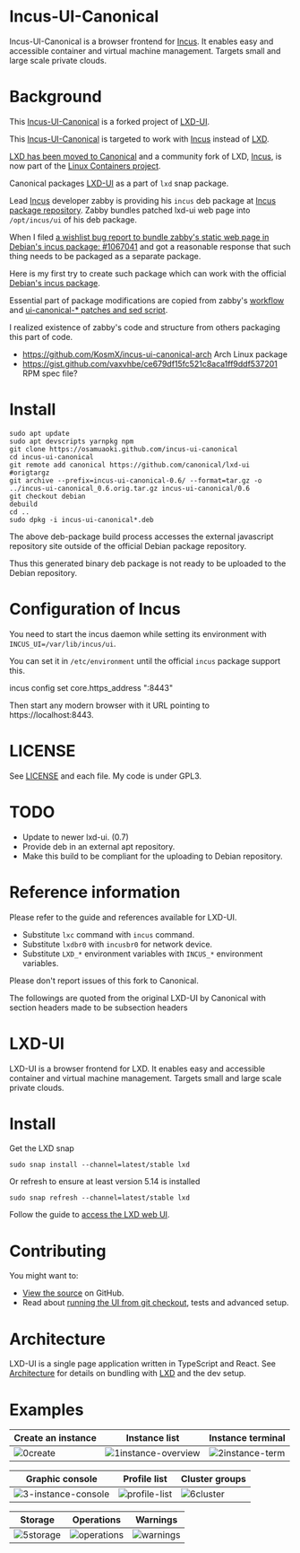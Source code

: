 # Incus-UI-Canonical

Incus-UI-Canonical is a browser frontend for [Incus](https://github.com/lxc/incus). It enables easy and accessible container and virtual machine management.
Targets small and large scale private clouds.

# Background

This [Incus-UI-Canonical](https://osamuaoki.github.com/incus-ui-canonical) is a forked project of [LXD-UI](https://github.com/canonical/lxd-ui).

This [Incus-UI-Canonical](https://osamuaoki.github.com/incus-ui-canonical) is targeted to work with [Incus](https://github.com/lxc/incus) instead of [LXD](https://github.com/canonical/lxd).

[LXD has been moved to Canonical](https://linuxcontainers.org/lxd/) and a community fork of LXD, [Incus](https://github.com/lxc/incus), is now part of the [Linux Containers project](https://linuxcontainers.org/).

Canonical packages [LXD-UI](https://github.com/canonical/lxd-ui) as a part of `lxd` snap package.

Lead [Incus](https://github.com/lxc/incus) developer zabby is providing his `incus` deb package at [Incus package repository](https://github.com/zabbly/incus).  Zabby bundles patched lxd-ui web page into `/opt/incus/ui` of his deb package.

When I filed [a wishlist bug report to bundle zabby's static web page in Debian's incus package: #1067041](https://bugs.debian.org/cgi-bin/bugreport.cgi?bug=1067041) and got a reasonable response that such thing needs to be packaged as a separate package.

Here is my first try to create such package which can work with the official [Debian's incus package](https://tracker.debian.org/pkg/incus).

Essential part of package modifications are copied from zabby's [workflow](https://github.com/zabbly/incus/blob/daily/.github/workflows/builds.yml) and [ui-canonical-* patches and sed script](https://github.com/zabbly/incus/tree/daily/patches).

I realized existence of zabby's code and structure from others packaging this part of code.

* https://github.com/KosmX/incus-ui-canonical-arch Arch Linux package
* https://gist.github.com/vaxvhbe/ce679df15fc521c8aca1ff9ddf537201 RPM spec file?

# Install

    sudo apt update
    sudo apt devscripts yarnpkg npm
    git clone https://osamuaoki.github.com/incus-ui-canonical
    cd incus-ui-canonical
    git remote add canonical https://github.com/canonical/lxd-ui
    #origtargz
    git archive --prefix=incus-ui-canonical-0.6/ --format=tar.gz -o ../incus-ui-canonical_0.6.orig.tar.gz incus-ui-canonical/0.6
    git checkout debian
    debuild
    cd ..
    sudo dpkg -i incus-ui-canonical*.deb

The above deb-package build process accesses the external javascript repository site outside of the official Debian package repository.

Thus this generated binary deb package is not ready to be uploaded to the Debian repository.

# Configuration of Incus

You need to start the incus daemon while setting its environment with `INCUS_UI=/var/lib/incus/ui`.

You can set it in `/etc/environment` until the official `incus` package support this.


  incus config set core.https_address ":8443"

Then start any modern browser with it URL pointing to https://localhost:8443.

# LICENSE

See [LICENSE](LICENSE) and each file.  My code is under GPL3.

# TODO

* Update to newer lxd-ui. (0.7)
* Provide deb in an external apt repository.
* Make this build to be compliant for the uploading to Debian repository.

# Reference information

Please refer to the guide and references available for LXD-UI.

* Substitute `lxc` command with `incus` command.
* Substitute `lxdbr0` with `incusbr0` for network device.
* Substitute `LXD_*` environment variables with `INCUS_*` environment variables.

Please don't report issues of this fork to Canonical.

The followings are quoted from the original LXD-UI by Canonical with section headers made to be subsection headers

# LXD-UI

LXD-UI is a browser frontend for LXD. It enables easy and accessible container and virtual machine management.
Targets small and large scale private clouds.

# Install

Get the LXD snap

    sudo snap install --channel=latest/stable lxd

Or refresh to ensure at least version 5.14 is installed

    sudo snap refresh --channel=latest/stable lxd

Follow the guide to [access the LXD web UI](https://documentation.ubuntu.com/lxd/en/latest/howto/access_ui/).

# Contributing

You might want to:

- [View the source](https://github.com/canonical/lxd-ui) on GitHub.
- Read about [running the UI from git checkout](HACKING.md), tests and advanced setup.

# Architecture

LXD-UI is a single page application written in TypeScript and React. See [Architecture](ARCHITECTURE.MD) for details on bundling with [LXD](https://github.com/canonical/lxd) and the dev setup. 

# Examples

| Create an instance                                                                                  | Instance list                                                                                                  | Instance terminal                                                                                          |
|-----------------------------------------------------------------------------------------------------|----------------------------------------------------------------------------------------------------------------|------------------------------------------------------------------------------------------------------------|
| ![0create](https://github.com/canonical/lxd-ui/assets/1155472/7f0c45a6-2ba2-4cc7-bd7c-c0ebca76d648) | ![1instance-overview](https://github.com/canonical/lxd-ui/assets/1155472/c71d2153-ea71-4ecb-ab25-fabcd6fb1e55) | ![2instance-term](https://github.com/canonical/lxd-ui/assets/1155472/c2b741e2-8806-4d4d-9a9a-f536f76a13b9) |

| Graphic console                                                                                                | Profile list                                                                                             | Cluster groups                                                                                                        |
|----------------------------------------------------------------------------------------------------------------|----------------------------------------------------------------------------------------------------------|-----------------------------------------------------------------------------------------------------------------------|
| ![3-instance-console](https://github.com/canonical/lxd-ui/assets/1155472/0f8d742d-3f9c-4906-90da-e740e8ff353b) | ![profile-list](https://github.com/canonical/lxd-ui/assets/1155472/36a0f619-767f-4949-804d-061e5e28c87a) | ![6cluster](https://github.com/canonical/lxd-ui/assets/1155472/85f61ef9-a45f-4b4a-abee-8fa9dfa69bd2) |

| Storage                                                                                               | Operations                                                                                             | Warnings                                                                                             |
|-------------------------------------------------------------------------------------------------------|--------------------------------------------------------------------------------------------------------|------------------------------------------------------------------------------------------------------|
| ![5storage](https://github.com/canonical/lxd-ui/assets/1155472/38d7b8ab-d652-4c18-b71e-0098efe73702)  | ![operations](https://github.com/canonical/lxd-ui/assets/1155472/d3168891-19fb-4724-95cb-9afc91191555) | ![warnings](https://github.com/canonical/lxd-ui/assets/1155472/56499dfc-15a2-4c59-8761-47709b4be957) |
